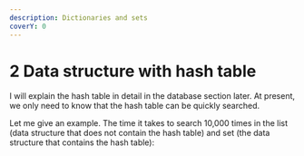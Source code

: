 ```yaml
---
description: Dictionaries and sets
coverY: 0
---
```


# 2 Data structure with hash table

I will explain the hash table in detail in the database section later. At present, we only need to know that the hash table can be quickly searched.

Let me give an example. The time it takes to search 10,000 times in the list (data structure that does not contain the hash table) and set (the data structure that contains the hash table):

